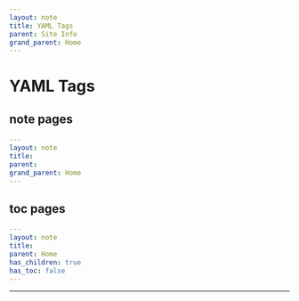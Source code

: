 ```yaml
---
layout: note
title: YAML Tags
parent: Site Info
grand_parent: Home
---
```


# YAML Tags

## note pages

```yaml
---
layout: note
title:
parent:
grand_parent: Home
---

```

## toc pages

```yaml
---
layout: note
title:
parent: Home
has_children: true
has_toc: false
---

```

---
